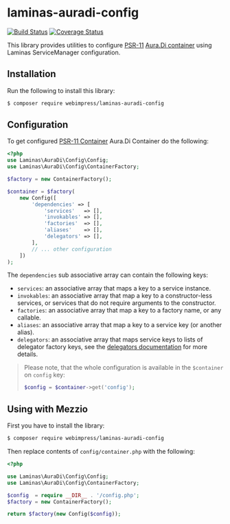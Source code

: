 # laminas-auradi-config

[![Build Status](https://travis-ci.org/webimpress/laminas-auradi-config.svg?branch=master)](https://travis-ci.org/webimpress/laminas-auradi-config)
[![Coverage Status](https://coveralls.io/repos/github/webimpress/laminas-auradi-config/badge.svg?branch=master)](https://coveralls.io/github/webimpress/laminas-auradi-config?branch=master)

This library provides utilities to configure
[PSR-11](http://www.php-fig.org/psr/psr-11/)
[Aura.Di container](https://github.com/auraphp/Aura.Di)
using Laminas ServiceManager configuration.

## Installation

Run the following to install this library:

```bash
$ composer require webimpress/laminas-auradi-config
```

## Configuration

To get configured [PSR-11 Container](http://www.php-fig.org/psr/psr-11/)
Aura.Di Container do the following:

```php
<?php
use Laminas\AuraDi\Config\Config;
use Laminas\AuraDi\Config\ContainerFactory;

$factory = new ContainerFactory();

$container = $factory(
    new Config([
        'dependencies' => [
            'services'   => [],
            'invokables' => [],
            'factories'  => [],
            'aliases'    => [],
            'delegators' => [],
        ],
        // ... other configuration
    ])
);
```

The `dependencies` sub associative array can contain the following keys:

- `services`: an associative array that maps a key to a service instance.
- `invokables`: an associative array that map a key to a constructor-less
  services, or services that do not require arguments to the constructor.
- `factories`: an associative array that map a key to a factory name, or any
  callable.
- `aliases`: an associative array that map a key to a service key (or another
  alias).
- `delegators`: an associative array that maps service keys to lists of
  delegator factory keys, see the
  [delegators documentation](https://docs.laminas.dev/laminas-servicemanager/delegators/)
  for more details.

> Please note, that the whole configuration is available in the `$container`
> on `config` key:
>
> ```php
> $config = $container->get('config');
> ```

## Using with Mezzio

First you have to install the library:
```bash
$ composer require webimpress/laminas-auradi-config
```

Then replace contents of `config/container.php` with the following:
```php
<?php

use Laminas\AuraDi\Config\Config;
use Laminas\AuraDi\Config\ContainerFactory;

$config  = require __DIR__ . '/config.php';
$factory = new ContainerFactory();

return $factory(new Config($config));
```
